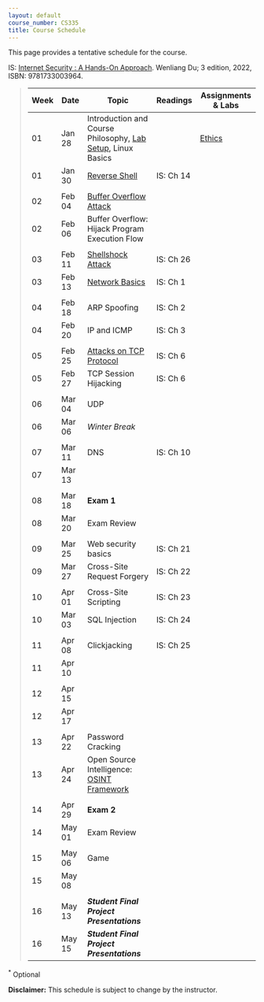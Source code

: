 ```yaml
---
layout: default
course_number: CS335
title: Course Schedule
---
```


This page provides a tentative schedule for the course.

IS: <a href="https://ycp.textbookx.com/book/Internet-Security-A-HandsOn-Approach/9781733003964/?course_id=4643336">Internet Security : A Hands-On Approach</a>. Wenliang Du; 3 edition, 2022, ISBN: 9781733003964.

>  Week    | Date     | Topic        | Readings   | Assignments & Labs                                  
> -------- | -------- | ------------ | ---------- | -------------------------------------
> 01 | Jan 28 | Introduction and Course Philosophy, [Lab Setup](../labs/setup.html), Linux Basics | | [Ethics](../assignments/ethics.html)
> 01 | Jan 30 | [Reverse Shell](../slides/09_Reverse_Shell.pdf) | IS: Ch 14 |
> | | | |
> 02 | Feb 04 | [Buffer Overflow Attack](../slides/04_Buffer_Overflow.pdf) | |
> 02 | Feb 06 | Buffer Overflow: Hijack Program Execution Flow | |
> | | | |
> 03 | Feb 11 | [Shellshock Attack](../slides/03_Shellshock.pdf) | IS: Ch 26 |
> 03 | Feb 13 | [Network Basics](../slides/Network_Basics.pdf) | IS: Ch 1 |
> | | | |
> 04 | Feb 18 | ARP Spoofing | IS: Ch 2 |
> 04 | Feb 20 | IP and ICMP | IS: Ch 3 |
> | | | |
> 05 | Feb 25 | [Attacks on TCP Protocol](../slides/16_TCP_Attack.pdf) | IS: Ch 6 |
> 05 | Feb 27 | TCP Session Hijacking | IS: Ch 6 |
> | | | |
> 06 | Mar 04 | UDP | |
> 06 | Mar 06 | _Winter Break_ | |
> | | | |
> 07 | Mar 11 | DNS | IS: Ch 10 |
> 07 | Mar 13 | | |
> | | | |
> 08 | Mar 18 | __Exam 1__ | | 
> 08 | Mar 20 | Exam Review | |
> | | | |
> 09 | Mar 25 | Web security basics | IS: Ch 21 |
> 09 | Mar 27 | Cross-Site Request Forgery | IS: Ch 22 |
> | | | |
> 10 | Apr 01 | Cross-Site Scripting | IS: Ch 23 |
> 10 | Mar 03 | SQL Injection | IS: Ch 24 |
> | | | |
> 11 | Apr 08 | Clickjacking  | IS: Ch 25 |
> 11 | Apr 10 | | |
> | | | |
> 12 | Apr 15 | | |
> 12 | Apr 17 | | |
> | | | |
> 13 | Apr 22 | Password Cracking | |
> 13 | Apr 24 | Open Source Intelligence: <a href="https://osintframework.com/" target="_blank">OSINT Framework</a> | |
> | | | |
> 14 | Apr 29 | __Exam 2__ | |
> 14 | May 01 | Exam Review | |
> | | | |
> 15 | May 06 | Game | |
> 15 | May 08 |  | |
> | | | |
> 16 | May 13 | *__Student Final Project Presentations__* | | 
> 16 | May 15 | *__Student Final Project Presentations__* | |

<sup>*</sup> Optional 

**Disclaimer:** This schedule is subject to change by the instructor.
